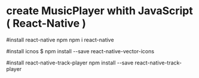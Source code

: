 # create MusicPlayer whith JavaScript ( React-Native ) 

#install react-native 
npm npm i react-native

#install icnos 
$ npm install --save react-native-vector-icons

#install react-native-track-player 
npm install --save react-native-track-player
